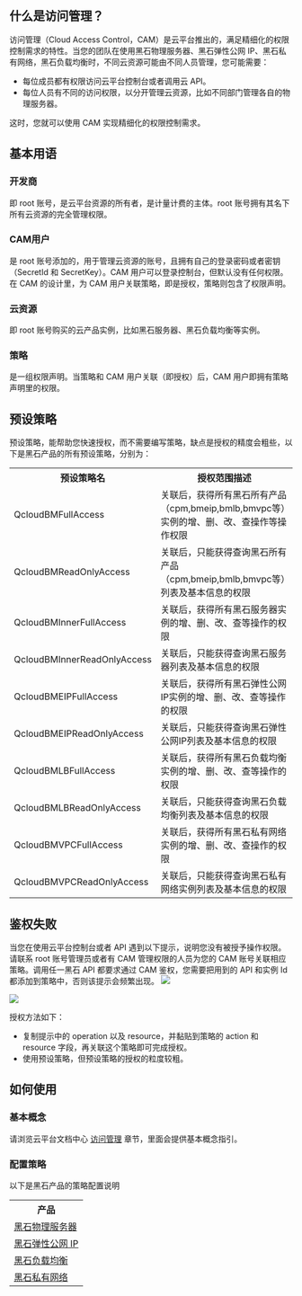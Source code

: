 ## 什么是访问管理？
访问管理（Cloud Access Control，CAM）是云平台推出的，满足精细化的权限控制需求的特性。当您的团队在使用黑石物理服务器、黑石弹性公网 IP、黑石私有网络，黑石负载均衡时，不同云资源可能由不同人员管理，您可能需要：

- 每位成员都有权限访问云平台控制台或者调用云 API。
- 每位人员有不同的访问权限，以分开管理云资源，比如不同部门管理各自的物理服务器。

这时，您就可以使用 CAM 实现精细化的权限控制需求。




## 基本用语

### 开发商

即 root 账号，是云平台资源的所有者，是计量计费的主体。root 账号拥有其名下所有云资源的完全管理权限。

### CAM用户

是 root 账号添加的，用于管理云资源的账号，且拥有自己的登录密码或者密钥（SecretId 和 SecretKey）。CAM 用户可以登录控制台，但默认没有任何权限。在 CAM 的设计里，为 CAM 用户关联策略，即是授权，策略则包含了权限声明。

### 云资源
即 root 账号购买的云产品实例，比如黑石服务器、黑石负载均衡等实例。

### 策略
是一组权限声明。当策略和 CAM 用户关联（即授权）后，CAM 用户即拥有策略声明里的权限。

## 预设策略
预设策略，能帮助您快速授权，而不需要编写策略，缺点是授权的精度会粗些，以下是黑石产品的所有预设策略，分别为：
<table>
<tr>
<th>预设策略名</th>
<th>授权范围描述</th>

</tr>

<tr>
<td>QcloudBMFullAccess</td>
<td>关联后，获得所有黑石所有产品（cpm,bmeip,bmlb,bmvpc等）实例的增、删、改、查操作等操作权限</td>
</tr>

<tr>
<td>QcloudBMReadOnlyAccess</td>
<td>关联后，只能获得查询黑石所有产品（cpm,bmeip,bmlb,bmvpc等）列表及基本信息的权限</td>
</tr>

</tr>
<tr>
<td>QcloudBMInnerFullAccess</td>
<td>关联后，获得所有黑石服务器实例的增、删、改、查等操作的权限</td>
</tr>

<tr>
<td>QcloudBMInnerReadOnlyAccess</td>
<td>关联后，只能获得查询黑石服务器列表及基本信息的权限</td>
</tr>


<tr>
<td>QcloudBMEIPFullAccess</td>
<td>关联后，获得所有黑石弹性公网IP实例的增、删、改、查等操作的权限</td>
</tr>

<tr>
<td>QcloudBMEIPReadOnlyAccess</td>
<td>关联后，只能获得查询黑石弹性公网IP列表及基本信息的权限</td>
</tr>


<tr>
<td>	QcloudBMLBFullAccess</td>
<td>关联后，获得所有黑石负载均衡实例的增、删、改、查等操作的权限</td>
</tr>

<tr>
<td>QcloudBMLBReadOnlyAccess</td>
<td>关联后，只能获得查询黑石负载均衡列表及基本信息的权限</td>
</tr>

<tr>
<td>QcloudBMVPCFullAccess</td>
<td>关联后，获得所有黑石私有网络实例的增、删、改、查操作的权限</td>
</tr>

<tr>
<td>QcloudBMVPCReadOnlyAccess</td>
<td>关联后，只能获得查询黑石私有网络实例列表及基本信息的权限</td>
</tr>



</table>

## 鉴权失败

当您在使用云平台控制台或者 API 遇到以下提示，说明您没有被授予操作权限。请联系 root 账号管理员或者有 CAM 管理权限的人员为您的 CAM 账号关联相应策略。调用任一黑石 API 都要求通过 CAM 鉴权，您需要把用到的 API 和实例 Id 都添加到策略中，否则该提示会频繁出现。
![](http://imgcache.tcecqpoc.fsphere.cn/image/mc.qcloudimg.com/static/img/9cf8be566bbd519901ba8bfafdf6d7ad/image.png)

![](http://imgcache.tcecqpoc.fsphere.cn/image/mc.qcloudimg.com/static/img/02eea669e703092f70aca4dd6eaecf69/eip_no_aut.png)

授权方法如下：

 - 复制提示中的 operation 以及 resource，并黏贴到策略的 action 和 resource 字段，再关联这个策略即可完成授权。
 - 使用预设策略，但预设策略的授权的粒度较粗。

## 如何使用
### 基本概念
请浏览云平台文档中心 [访问管理](/document/product/598) 章节，里面会提供基本概念指引。

### 配置策略
以下是黑石产品的策略配置说明
<table>
<tr>
<th>产品</th>
</tr>

<tr>
<td><a href="/document/product/386/13349">黑石物理服务器</a></td>
</tr>

<tr>
<td><a href="/document/product/386/13350">黑石弹性公网 IP</a></td>
</tr>

<tr>
<td><a href="/document/product/386/13351">黑石负载均衡</a></td>
</tr>

<tr>
<td><a href="/document/product/386/13352?">黑石私有网络</a></td>
</tr>

</table>
